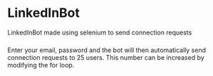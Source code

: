 # LinkedInBot
LinkedInBot made using selenium to send connection requests

###
Enter your email, password and the bot will then automatically send connection requests to 25 users. This number can be increased by modifying the for loop.
